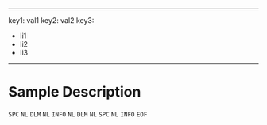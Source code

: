    
---
key1: val1
key2: val2
key3:
  - li1
  - li2
  - li3
---
   
# Sample Description

`SPC` `NL` `DLM` `NL` `INFO` `NL` `DLM` `NL` `SPC` `NL` `INFO` `EOF`